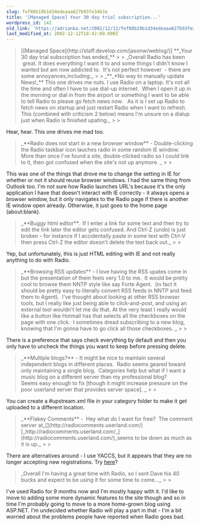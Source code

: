 ```yaml
---
slug: fef88b19b1d34edeaaa627b93fe34b3a
title: '[Managed Space] Your 30 day trial subscription...'
wordpress_id: 142
old_link: 'https://adrianba.net/2002/12/12/fef88b19b1d34edeaaa627b93fe34b3a/'
last_modified_at: 2002-12-12T18:42:09.000Z
---
```


<blockquote>[[Managed
Space](http://staff.develop.com/jasonw/weblog/)] **_Your 30 day trial subscription has
ended_**
> 
> _Overall Radio has been  great. It
does everything I want it to and some things I didn't know I
wanted but am now addicted to.  It's not perfect however 
- there are some annoyances,including:_
> 
> _**_*No way to manually
update News!_** This one drives me nuts. I use
Radio on a laptop. It's not all the time and often I have to use
dial-up internet.  When I open it up in the morning or dial in
from the airport or something I want to be able to tell Radio to
please go fetch news now.   As it is I set up Radio to
fetch news on startup and just restart Radio when I want to
refresh.  This (combined with criticism 2 below) means I'm
unsure on a dialup just when Radio is finished
upating._
> 
> </blockquote>

Hear, hear. This one drives me mad too.

<blockquote>_**Radio does not start in a new browser
window** - Double-clicking the Radio taskbar icon lauches
radio in some random IE window.  More than once I've found a
site, double-clicked radio so I could link to it, then got confused
when the site's not up anymore. _
> 
> </blockquote>

This was one of the things that drove me to change the setting
in IE for whether or not it should reuse browser windows. I had the
same thing from Outlook too. I'm not sure how Radio launches URL's
because it's the only application I have that doesn't interact with
IE correctly - it always opens a browser window, but it only
navigates to the Radio page if there is another IE window open
already. Otherwise, it just goes to the home page
(about:blank).

<blockquote>_**Buggy html editor**.  If I enter a link
for some text and then try to edit the link later the editor gets
confused. And Ctrl-Z (undo) is just broken - for instance if I
accidentally paste in some text with Ctrl-V then press Ctrl-Z the
editor doesn't delete the text back out._
> 
> </blockquote>

Yep, but unfortunately, this is just HTML editing with IE and
not really anything to do with Radio.

<blockquote>_**Browsing RSS updates** - I love having the
RSS upates come in but the presentation of them feels very 1.0 to
me.  It would be pretty cool to browse them NNTP style like
say Forte Agent.  (in fact it should be pretty easy to
literally convert RSS feeds in NNTP and feed them to Agent). 
I've thought about looking at other RSS browser tools, but I really
like just being able to click-and-post, and using an external tool
wouldn't let me do that. At the very least I really would
like a button like Hotmail has that selects all the checkboxes
on the page with one click.  I sometimes dread subscribing to
a new blog, knowing that I'm gonna have to go click all those
checkboxes. _
> 
> </blockquote>

There is a preference that says check everything by default and
then you only have to uncheck the things you want to keep before
pressing delete.

<blockquote>_**Multiple blogs?** - It might be nice to
maintain several independent blogs in different places.  Radio
seems geared toward only maintaining a single blog. 
Categories help but what if I want a music blog on a different
server than my professional blog?  Seems easy enough
to fix [though it might increase pressure on the poor userland
server that provides server space]. _
> 
> </blockquote>

You can create a #upstream.xml file in your category folder to
make it get uploaded to a different location.

<blockquote>_**Flakey Comments** -  Hey what do I want
for free?  The comment server at_[](http://radiocomments.userland.com/)[_http://radiocomments.userland.com/_](http://radiocomments.userland.com/)_seems to be
down as much as it is up._
> 
> </blockquote>

There are alternatives around - I use YACCS, but it appears that
they are no longer accepting new registrations. Try
[here](http://archives.blogspot.com/#7185775)?

<blockquote>_Overall I'm having a great time with Radio, so I sent Dave
his 40 bucks and expect to be using it for some time to
come..._
> 
> </blockquote>

I've used Radio for 9 months now and I'm mostly happy with it.
I'd like to move to adding some more dynamic features to the site
though and so in time I'm probably going to move to a more
home-grown blog using ASP.NET. I'm undecided whether Radio will
play a part in that - I'm a bit worried about the problems people
have reported when Radio goes bad.
